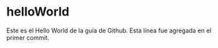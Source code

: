 # helloWorld
Este es el Hello World de la guía de Github.
Esta línea fue agregada en el primer commit.
